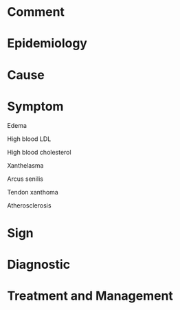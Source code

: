 # Comment

# Epidemiology

# Cause

# Symptom

Edema

High blood LDL

High blood cholesterol

Xanthelasma

Arcus senilis

Tendon xanthoma

Atherosclerosis

# Sign

# Diagnostic

# Treatment and Management
